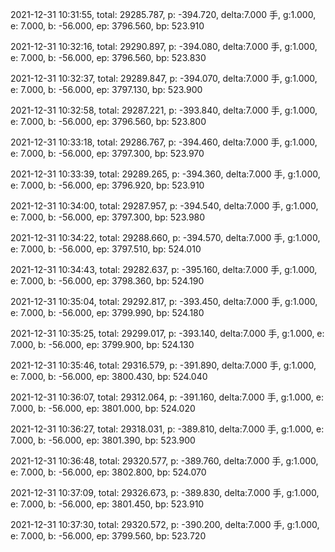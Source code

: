 2021-12-31 10:31:55, total: 29285.787, p: -394.720, delta:7.000 手, g:1.000, e: 7.000, b: -56.000, ep: 3796.560, bp: 523.910

2021-12-31 10:32:16, total: 29290.897, p: -394.080, delta:7.000 手, g:1.000, e: 7.000, b: -56.000, ep: 3796.560, bp: 523.830

2021-12-31 10:32:37, total: 29289.847, p: -394.070, delta:7.000 手, g:1.000, e: 7.000, b: -56.000, ep: 3797.130, bp: 523.900

2021-12-31 10:32:58, total: 29287.221, p: -393.840, delta:7.000 手, g:1.000, e: 7.000, b: -56.000, ep: 3796.560, bp: 523.800

2021-12-31 10:33:18, total: 29286.767, p: -394.460, delta:7.000 手, g:1.000, e: 7.000, b: -56.000, ep: 3797.300, bp: 523.970

2021-12-31 10:33:39, total: 29289.265, p: -394.360, delta:7.000 手, g:1.000, e: 7.000, b: -56.000, ep: 3796.920, bp: 523.910

2021-12-31 10:34:00, total: 29287.957, p: -394.540, delta:7.000 手, g:1.000, e: 7.000, b: -56.000, ep: 3797.300, bp: 523.980

2021-12-31 10:34:22, total: 29288.660, p: -394.570, delta:7.000 手, g:1.000, e: 7.000, b: -56.000, ep: 3797.510, bp: 524.010

2021-12-31 10:34:43, total: 29282.637, p: -395.160, delta:7.000 手, g:1.000, e: 7.000, b: -56.000, ep: 3798.360, bp: 524.190

2021-12-31 10:35:04, total: 29292.817, p: -393.450, delta:7.000 手, g:1.000, e: 7.000, b: -56.000, ep: 3799.990, bp: 524.180

2021-12-31 10:35:25, total: 29299.017, p: -393.140, delta:7.000 手, g:1.000, e: 7.000, b: -56.000, ep: 3799.900, bp: 524.130

2021-12-31 10:35:46, total: 29316.579, p: -391.890, delta:7.000 手, g:1.000, e: 7.000, b: -56.000, ep: 3800.430, bp: 524.040

2021-12-31 10:36:07, total: 29312.064, p: -391.160, delta:7.000 手, g:1.000, e: 7.000, b: -56.000, ep: 3801.000, bp: 524.020

2021-12-31 10:36:27, total: 29318.031, p: -389.810, delta:7.000 手, g:1.000, e: 7.000, b: -56.000, ep: 3801.390, bp: 523.900

2021-12-31 10:36:48, total: 29320.577, p: -389.760, delta:7.000 手, g:1.000, e: 7.000, b: -56.000, ep: 3802.800, bp: 524.070

2021-12-31 10:37:09, total: 29326.673, p: -389.830, delta:7.000 手, g:1.000, e: 7.000, b: -56.000, ep: 3801.450, bp: 523.910

2021-12-31 10:37:30, total: 29320.572, p: -390.200, delta:7.000 手, g:1.000, e: 7.000, b: -56.000, ep: 3799.560, bp: 523.720